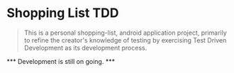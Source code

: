 # Shopping List TDD

> This is a personal shopping-list, android application project, primarily to refine the creator's knowledge of testing by exercising Test Driven Development as its development process.

*** Development is still on going. ***